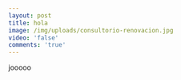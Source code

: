 ```yaml
---
layout: post
title: hola
image: /img/uploads/consultorio-renovacion.jpg
video: 'false'
comments: 'true'
---
```

jooooo
